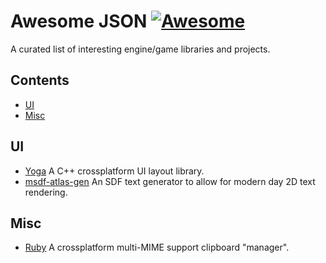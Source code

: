 # Awesome JSON [![Awesome](https://cdn.rawgit.com/sindresorhus/awesome/d7305f38d29fed78fa85652e3a63e154dd8e8829/media/badge.svg)]()
A curated list of interesting engine/game libraries and projects.

## Contents
- [UI](#ui)
- [Misc](#misc)

## UI
- [Yoga](https://yogalayout.com/) A C++ crossplatform UI layout library.
- [msdf-atlas-gen](https://github.com/Chlumsky/msdf-atlas-gen) An SDF text generator to allow for modern day 2D text rendering.

## Misc
- [Ruby](https://github.com/dacap/clip) A crossplatform multi-MIME support clipboard "manager".
